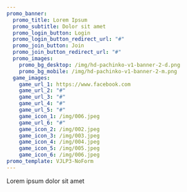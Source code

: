 ```yaml
---
promo_banner:
  promo_title: Lorem Ipsum
  promo_subtitle: Dolor sit amet
  promo_login_button: Login
  promo_login_button_redirect_url: "#"
  promo_join_button: Join
  promo_join_button_redirect_url: "#"
  promo_images:
    promo_bg_desktop: /img/hd-pachinko-v1-banner-2-d.png
    promo_bg_mobile: /img/hd-pachinko-v1-banner-2-m.png
  game_images:
    game_url_1: https://www.facebook.com
    game_url_2: "#"
    game_url_3: "#"
    game_url_4: "#"
    game_url_5: "#"
    game_icon_1: /img/006.jpeg
    game_url_6: "#"
    game_icon_2: /img/002.jpeg
    game_icon_3: /img/003.jpeg
    game_icon_4: /img/004.jpeg
    game_icon_5: /img/005.jpeg
    game_icon_6: /img/006.jpeg
promo_template: VJLP3-NoForm
---
```

Lorem ipsum dolor sit amet